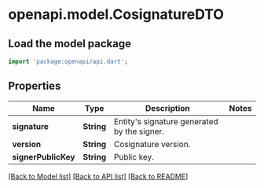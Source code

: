 # openapi.model.CosignatureDTO

## Load the model package
```dart
import 'package:openapi/api.dart';
```

## Properties
Name | Type | Description | Notes
------------ | ------------- | ------------- | -------------
**signature** | **String** | Entity's signature generated by the signer. | 
**version** | **String** | Cosignature version. | 
**signerPublicKey** | **String** | Public key. | 

[[Back to Model list]](../README.md#documentation-for-models) [[Back to API list]](../README.md#documentation-for-api-endpoints) [[Back to README]](../README.md)


